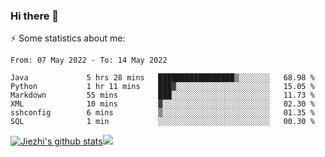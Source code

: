 ### Hi there 👋

⚡ Some statistics about me:


<!--START_SECTION:waka-->

```text
From: 07 May 2022 - To: 14 May 2022

Java             5 hrs 28 mins   █████████████████▒░░░░░░░   68.98 %
Python           1 hr 11 mins    ███▓░░░░░░░░░░░░░░░░░░░░░   15.05 %
Markdown         55 mins         ███░░░░░░░░░░░░░░░░░░░░░░   11.73 %
XML              10 mins         ▓░░░░░░░░░░░░░░░░░░░░░░░░   02.30 %
sshconfig        6 mins          ▒░░░░░░░░░░░░░░░░░░░░░░░░   01.35 %
SQL              1 min           ░░░░░░░░░░░░░░░░░░░░░░░░░   00.30 %
```

<!--END_SECTION:waka-->





[![Jiezhi's github stats](https://github-readme-stats.vercel.app/api?username=Jiezhi&show_icons=true)](https://github.com/Jiezhi/github-readme-stats)[![](https://stats.justsong.cn/api/leetcode/?username=Jiezhi)](https://leetcode.com/Jiezhi/) 
<!--
[![Top Langs](https://github-readme-stats.vercel.app/api/top-langs/?username=Jiezhi&hide=javascript,html)](https://github.com/Jiezhi/github-readme-stats)

**Jiezhi/Jiezhi** is a ✨ _special_ ✨ repository because its `README.md` (this file) appears on your GitHub profile.

Here are some ideas to get you started:

- 🔭 I’m currently working on ...
- 🌱 I’m currently learning ...
- 👯 I’m looking to collaborate on ...
- 🤔 I’m looking for help with ...
- 💬 Ask me about ...
- 📫 How to reach me: ...
- 😄 Pronouns: ...
- ⚡ Fun fact: ...
-->

